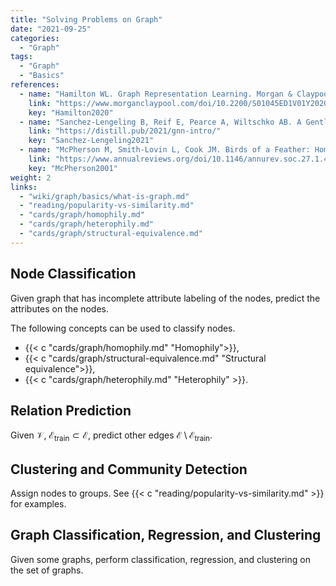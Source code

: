```yaml
---
title: "Solving Problems on Graph"
date: "2021-09-25"
categories:
  - "Graph"
tags:
  - "Graph"
  - "Basics"
references:
  - name: "Hamilton WL. Graph Representation Learning. Morgan & Claypool Publishers; 2020. pp. 1–159. doi:10.2200/S01045ED1V01Y202009AIM046"
    link: "https://www.morganclaypool.com/doi/10.2200/S01045ED1V01Y202009AIM046"
    key: "Hamilton2020"
  - name: "Sanchez-Lengeling B, Reif E, Pearce A, Wiltschko AB. A Gentle Introduction to Graph Neural Networks. Distill. 2021;6. doi:10.23915/distill.00033"
    link: "https://distill.pub/2021/gnn-intro/"
    key: "Sanchez-Lengeling2021"
  - name: "McPherson M, Smith-Lovin L, Cook JM. Birds of a Feather: Homophily in Social Networks. Annu Rev Sociol. 2001;27: 415–444. doi:10.1146/annurev.soc.27.1.415"
    link: "https://www.annualreviews.org/doi/10.1146/annurev.soc.27.1.415"
    key: "McPherson2001"
weight: 2
links:
  - "wiki/graph/basics/what-is-graph.md"
  - "reading/popularity-vs-similarity.md"
  - "cards/graph/homophily.md"
  - "cards/graph/heterophily.md"
  - "cards/graph/structural-equivalence.md"
---
```



## Node Classification

Given graph that has incomplete attribute labeling of the nodes, predict the attributes on the nodes.


The following concepts can be used to classify nodes.

- {{< c "cards/graph/homophily.md" "Homophily">}},
- {{< c "cards/graph/structural-equivalence.md" "Structural equivalence">}},
- {{< c "cards/graph/heterophily.md" "Heterophily" >}}.



## Relation Prediction

Given $\mathcal V$, $\mathcal E_{\text{train}}\subset \mathcal E$, predict other edges $\mathcal E \setminus \mathcal E_{\text{train}}$.



## Clustering and Community Detection

Assign nodes to groups. See {{< c "reading/popularity-vs-similarity.md" >}} for examples.

## Graph Classification, Regression, and Clustering

Given some graphs, perform classification, regression, and clustering on the set of graphs.



[^Hamilton2020]: {{< cite key="Hamilton2020" >}}

[^Sanchez-Lengeling2021]: {{< cite key="Sanchez-Lengeling2021" >}}